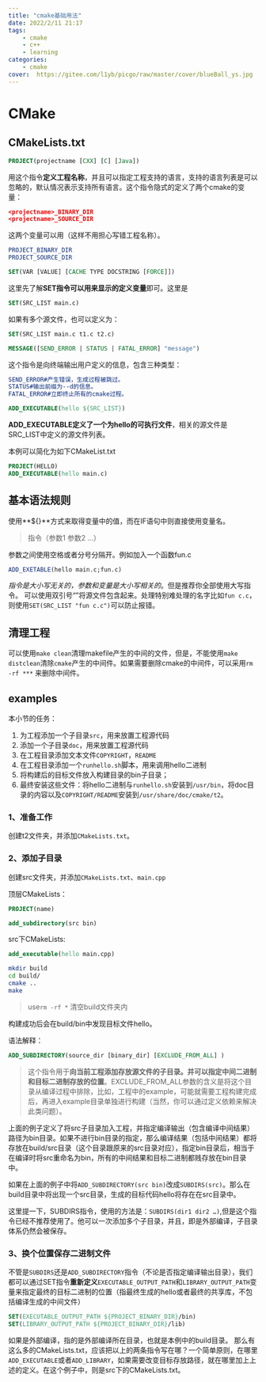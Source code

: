 ```yaml
---
title: "cmake基础用法"
date: 2022/2/11 21:17
tags: 
    - cmake 
    - c++
    - learning
categories: 
    - cmake
cover:  https://gitee.com/l1yb/picgo/raw/master/cover/blueBall_ys.jpg
---
```


# CMake

## CMakeLists.txt 

```cmake
PROJECT(projectname [CXX] [C] [Java])
```
用这个指令**定义工程名称**，并且可以指定工程支持的语言，支持的语言列表是可以忽略的，默认情况表示支持所有语言。这个指令隐式的定义了两个cmake的变量：
```cmake
<projectname>_BINARY_DIR
<projectname>_SOURCE_DIR
```
这两个变量可以用（这样不用担心写错工程名称）。
```cmake
PROJECT_BINARY_DIR
PROJECT_SOURCE_DIR
```
```cmake
SET(VAR [VALUE] [CACHE TYPE DOCSTRING [FORCE]])
```
这里先了解**SET指令可以用来显示的定义变量**即可。这里是
```cmake
SET(SRC_LIST main.c)
```
如果有多个源文件，也可以定义为：
```cmake
SET(SRC_LIST main.c t1.c t2.c)
```
```cmake
MESSAGE([SEND_ERROR | STATUS | FATAL_ERROR] "message")
```

这个指令是向终端输出用户定义的信息，包含三种类型：    

```cmake
SEND_ERROR#产生错误，生成过程被跳过。
STATUS#输出前缀为--d的信息。
FATAL_ERROR#立即终止所有的cmake过程。
```

```cmake
ADD_EXECUTABLE(hello ${SRC_LIST})
```
**ADD_EXECUTABLE定义了一个为hello的可执行文件**，相关的源文件是SRC_LIST中定义的源文件列表。

本例可以简化为如下CMakeList.txt
```cmake
PROJECT(HELLO)
ADD_EXECUTABLE(hello main.c)
```

## 基本语法规则   
使用**${}**方式来取得变量中的值，而在IF语句中则直接使用变量名。
>指令（参数1 参数2 …） 

参数之间使用空格或者分号分隔开。例如加入一个函数fun.c
```cmake
ADD_EXETABLE(hello main.c;fun.c)
```
*指令是大小写无关的，参数和变量是大小写相关的*。但是推荐你全部使用大写指令。
可以使用双引号“”将源文件包含起来。处理特别难处理的名字比如`fun c.c`，则使用`SET(SRC_LIST "fun c.c")`可以防止报错。


## 清理工程
可以使用`make clean`清理makefile产生的中间的文件，但是，不能使用`make distclean`清除`cmake`产生的中间件。如果需要删除cmake的中间件，可以采用`rm -rf ***`  来删除中间件。

## examples
本小节的任务：
1. 为工程添加一个子目录`src`，用来放置工程源代码
2. 添加一个子目录`doc`，用来放置工程源代码
3. 在工程目录添加文本文件`COPYRIGHT`，`README`
4. 在工程目录添加一个`runhello.sh`脚本，用来调用hello二进制
5. 将构建后的目标文件放入构建目录的bin子目录；
6. 最终安装这些文件：将hello二进制与`runhello.sh`安装到`/usr/bin`，将doc目录的内容以及`COPYRIGHT/README`安装到`/usr/share/doc/cmake/t2`。

### 1、准备工作

创建t2文件夹，并添加`CMakeLists.txt`。



###  2、添加子目录

创建src文件夹，并添加`CMakeLists.txt`、`main.cpp`

顶层CMakeLists：

```cmake
PROJECT(name)

add_subdirectory(src bin)
```
src下CMakeLists:
```cmake
add_executable(hello main.cpp)
```

```bash
mkdir build
cd build/
cmake ..
make
```
> use`rm -rf *` 清空build文件夹内    

构建成功后会在build/bin中发现目标文件hello。

语法解释：
```cmake
ADD_SUBDIRECTORY(source_dir [binary_dir] [EXCLUDE_FROM_ALL] )
```
>这个指令用于**向当前工程添加存放源文件的子目录。并可以指定中间二进制和目标二进制存放的位置**。EXCLUDE_FROM_ALL参数的含义是将这个目录从编译过程中排除，比如，工程中的example，可能就需要工程构建完成后，再进入example目录单独进行构建（当然，你可以通过定义依赖来解决此类问题）。

上面的例子定义了将src子目录加入工程，并指定编译输出（包含编译中间结果）路径为bin目录。如果不进行bin目录的指定，那么编译结果（包括中间结果）都将存放在build/src目录（这个目录跟原来的src目录对应），指定bin目录后，相当于在编译时将src重命名为bin，所有的中间结果和目标二进制都贱存放在bin目录中。

如果在上面的例子中将`ADD_SUBDIRECTORY(src bin)`改成`SUBDIRS(src)`。那么在build目录中将出现一个src目录，生成的目标代码hello将存在在src目录中。

这里提一下，SUBDIRS指令，使用的方法是：`SUBDIRS(dir1 dir2 …)`,但是这个指令已经不推荐使用了。他可以一次添加多个子目录，并且，即是外部编译，子目录体系仍然会被保存。

### 3、换个位置保存二进制文件

不管是`SUBDIRS`还是`ADD_SUBDIRECTORY`指令（不论是否指定编译输出目录），我们都可以通过SET指令**重新定义**`EXECUTABLE_OUTPUT_PATH`和`LIBRARY_OUTPUT_PATH`变量来指定最终的目标二进制的位置（指最终生成的hello或者最终的共享库，不包括编译生成的中间文件）
```cmake
SET(EXECUTABLE_OUTPUT_PATH ${PROJECT_BINARY_DIR}/bin)
SET(LIBRARY_OUTPUT_PATH ${PROJECT_BINARY_DIR}/lib)
```
如果是外部编译，指的是外部编译所在目录，也就是本例中的build目录。
那么有这么多的CMakeLists.txt，应该把以上的两条指令写在哪？一个简单原则，在哪里`ADD_EXECUTABLE`或者`ADD_LIBRARY`，如果需要改变目标存放路径，就在哪里加上上述的定义。在这个例子中，则是src下的CMakeLists.txt。



